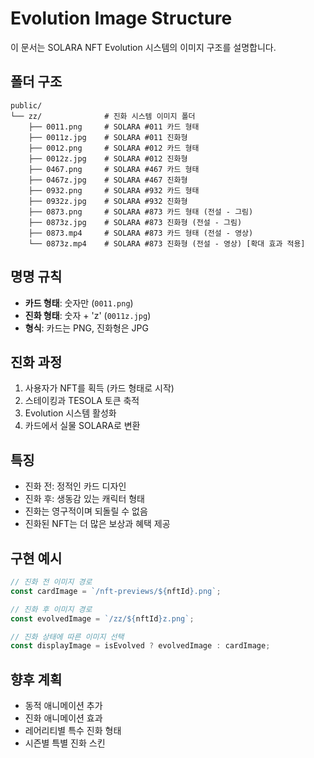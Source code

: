 # Evolution Image Structure

이 문서는 SOLARA NFT Evolution 시스템의 이미지 구조를 설명합니다.

## 폴더 구조

```
public/
└── zz/              # 진화 시스템 이미지 폴더
    ├── 0011.png     # SOLARA #011 카드 형태
    ├── 0011z.jpg    # SOLARA #011 진화형
    ├── 0012.png     # SOLARA #012 카드 형태
    ├── 0012z.jpg    # SOLARA #012 진화형
    ├── 0467.png     # SOLARA #467 카드 형태
    ├── 0467z.jpg    # SOLARA #467 진화형
    ├── 0932.png     # SOLARA #932 카드 형태
    ├── 0932z.jpg    # SOLARA #932 진화형
    ├── 0873.png     # SOLARA #873 카드 형태 (전설 - 그림)
    ├── 0873z.jpg    # SOLARA #873 진화형 (전설 - 그림)
    ├── 0873.mp4     # SOLARA #873 카드 형태 (전설 - 영상)
    └── 0873z.mp4    # SOLARA #873 진화형 (전설 - 영상) [확대 효과 적용]
```

## 명명 규칙

- **카드 형태**: 숫자만 (`0011.png`)
- **진화 형태**: 숫자 + 'z' (`0011z.jpg`)
- **형식**: 카드는 PNG, 진화형은 JPG

## 진화 과정

1. 사용자가 NFT를 획득 (카드 형태로 시작)
2. 스테이킹과 TESOLA 토큰 축적
3. Evolution 시스템 활성화
4. 카드에서 실물 SOLARA로 변환

## 특징

- 진화 전: 정적인 카드 디자인
- 진화 후: 생동감 있는 캐릭터 형태
- 진화는 영구적이며 되돌릴 수 없음
- 진화된 NFT는 더 많은 보상과 혜택 제공

## 구현 예시

```javascript
// 진화 전 이미지 경로
const cardImage = `/nft-previews/${nftId}.png`;

// 진화 후 이미지 경로
const evolvedImage = `/zz/${nftId}z.png`;

// 진화 상태에 따른 이미지 선택
const displayImage = isEvolved ? evolvedImage : cardImage;
```

## 향후 계획

- 동적 애니메이션 추가
- 진화 애니메이션 효과
- 레어리티별 특수 진화 형태
- 시즌별 특별 진화 스킨